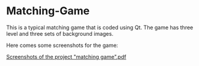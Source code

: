 # Matching-Game
This is a typical matching game that is coded using Qt.
The game has three level and three sets of background images.

Here comes some screenshots for the game:

[Screenshots of the project "matching game".pdf](https://github.com/hpang4869/Matching-Game/files/52729/Screenshots.of.the.project.matching.game.pdf)
